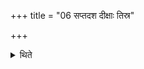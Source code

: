 +++
title = "06 सप्तदश दीक्षाः तिस्र"

+++

<details><summary>थिते</summary>

सप्तदश दीक्षाः । तिस्र उपसदः । एकविंशीं प्रसुतः ६
</details>
